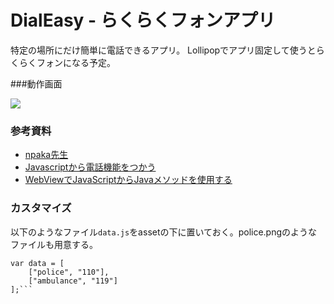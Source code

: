 # DialEasy - らくらくフォンアプリ

特定の場所にだけ簡単に電話できるアプリ。
Lollipopでアプリ固定して使うとらくらくフォンになる予定。

###動作画面

![](http://gyazo.com/b9227276dda73a5b9c0d2965e5962983.png)

### 参考資料

* [npaka先生](http://www.saturn.dti.ne.jp/npaka/android/ActivityEx/index.html)
* [Javascriptから電話機能をつかう](http://blog.livedoor.jp/hiroki0907/archives/51728780.html)
* [WebViewでJavaScriptからJavaメソッドを使用する](http://techbooster.jpn.org/andriod/application/3189/)

### カスタマイズ

以下のようなファイル```data.js```をassetの下に置いておく。police.pngのようなファイルも用意する。

```
var data = [
    ["police", "110"],
    ["ambulance", "119"]
];```